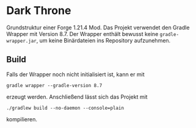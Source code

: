 # Dark Throne

Grundstruktur einer Forge 1.21.4 Mod. Das Projekt verwendet den Gradle Wrapper mit Version 8.7.
Der Wrapper enthält bewusst keine `gradle-wrapper.jar`, um keine Binärdateien ins Repository aufzunehmen.

## Build

Falls der Wrapper noch nicht initialisiert ist, kann er mit

```
gradle wrapper --gradle-version 8.7
```

erzeugt werden. Anschließend lässt sich das Projekt mit

```
./gradlew build --no-daemon --console=plain
```

kompilieren.
